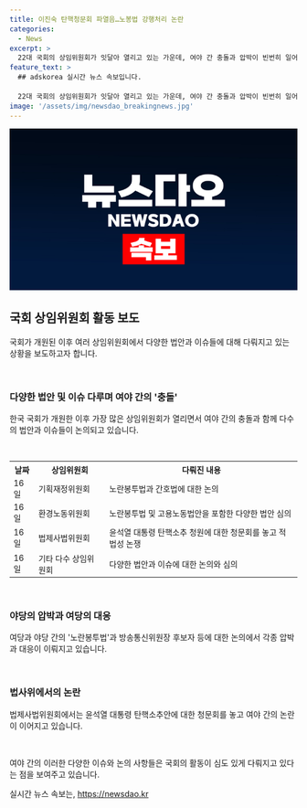 ```yaml
---
title: 이진숙 탄핵청문회 파열음…노봉법 강행처리 논란
categories:
  - News
excerpt: >
  22대 국회의 상임위원회가 잇달아 열리고 있는 가운데, 여야 간 충돌과 압박이 빈번히 일어나고 있다. 노란봉투법과 간호법 등 다양한 법안이 다뤄지고 있으며, 이진숙 방송통신위원장 후보자에 대한 여야 공방도 이어지고 있다. 법제사법위원회에서는 대통령 탄핵소추 청원에 대한 청문회가 논의되는 가운데, 여야 간 충돌이 빈번히 발생하고 있다. 논란의 중심에 있는 법안과 후보자에 대한 논의가 계속되는 가운데, 국회의 활동은 여야 간의 갈등과 압박으로 인해 복잡해지고 있다.
feature_text: >
  ## adskorea 실시간 뉴스 속보입니다.

  22대 국회의 상임위원회가 잇달아 열리고 있는 가운데, 여야 간 충돌과 압박이 빈번히 일어나고 있다. 노란봉투법과 간호법 등 다양한 법안이 다뤄지고 있으며, 이진숙 방송통신위원장 후보자에 대한 여야 공방도 이어지고 있다. 법제사법위원회에서는 대통령 탄핵소추 청원에 대한 청문회가 논의되는 가운데, 여야 간 충돌이 빈번히 발생하고 있다. 논란의 중심에 있는 법안과 후보자에 대한 논의가 계속되는 가운데, 국회의 활동은 여야 간의 갈등과 압박으로 인해 복잡해지고 있다.
image: '/assets/img/newsdao_breakingnews.jpg'
---
```


<p><img src="/assets/img/newsdao_breakingnews.jpg" alt="adskorea 속보" /></p>

<h2 data-ke-size="size26">국회 상임위원회 활동 보도</h2>

<p>국회가 개원된 이후 여러 상임위원회에서 다양한 법안과 이슈들에 대해 다뤄지고 있는 상황을 보도하고자 합니다.</p>

<p data-ke-size="size16">&nbsp;</p>

<h3>다양한 법안 및 이슈 다루며 여야 간의 '충돌'</h3>

<p>한국 국회가 개원한 이후 가장 많은 상임위원회가 열리면서 여야 간의 충돌과 함께 다수의 법안과 이슈들이 논의되고 있습니다.</p>

<p data-ke-size="size16">&nbsp;</p>

<table>
    <tr>
        <th>날짜</th>
        <th>상임위원회</th>
        <th>다뤄진 내용</th>
    </tr>
    <tr>
        <td>16일</td>
        <td>기획재정위원회</td>
        <td>노란봉투법과 간호법에 대한 논의</td>
    </tr>
    <tr>
        <td>16일</td>
        <td>환경노동위원회</td>
        <td>노란봉투법 및 고용노동법안을 포함한 다양한 법안 심의</td>
    </tr>
    <tr>
        <td>16일</td>
        <td>법제사법위원회</td>
        <td>윤석열 대통령 탄핵소추 청원에 대한 청문회를 놓고 적법성 논쟁</td>
    </tr>
    <tr>
        <td>16일</td>
        <td>기타 다수 상임위원회</td>
        <td>다양한 법안과 이슈에 대한 논의와 심의</td>
    </tr>
</table>

<p data-ke-size="size16">&nbsp;</p>

<h3>야당의 압박과 여당의 대응</h3>

<p>여당과 야당 간의 '노란봉투법'과 방송통신위원장 후보자 등에 대한 논의에서 각종 압박과 대응이 이뤄지고 있습니다.</p>

<p data-ke-size="size16">&nbsp;</p>

<h3>법사위에서의 논란</h3>

<p>법제사법위원회에서는 윤석열 대통령 탄핵소추안에 대한 청문회를 놓고 여야 간의 논란이 이어지고 있습니다.</p>

<p data-ke-size="size16">&nbsp;</p>

<p>여야 간의 이러한 다양한 이슈와 논의 사항들은 국회의 활동이 심도 있게 다뤄지고 있다는 점을 보여주고 있습니다.</p>
실시간 뉴스 속보는, <a href="https://newsdao.kr" rel="dofollow">https://newsdao.kr</a>


